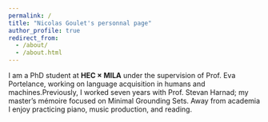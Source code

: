 ```yaml
---
permalink: /
title: "Nicolas Goulet's personnal page"
author_profile: true
redirect_from: 
  - /about/
  - /about.html
---
```


 I am a PhD student at <strong>HEC × MILA</strong> under the supervision of Prof. Eva Portelance, working on language acquisition in humans and machines.Previously, I worked seven years with Prof. Stevan Harnad; my master’s mémoire focused on Minimal Grounding Sets. Away from academia I enjoy practicing piano, music production, and reading.

